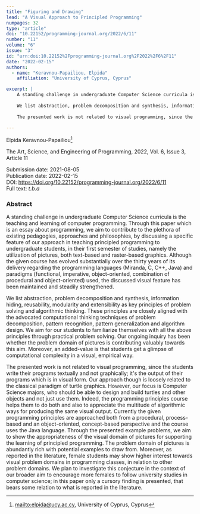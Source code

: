 ```yaml
---
title: "Figuring and Drawing"
lead: "A Visual Approach to Principled Programming"
numpages: 32
type: "article"
doi: "10.22152/programming-journal.org/2022/6/11"
number: "11"
volume: "6"
issue: "3"
id: "urn:doi:10.22152%2Fprogramming-journal.org%2F2022%2F6%2F11"
date: "2022-02-15"
authors: 
  - name: "Keravnou-Papailiou, Elpida"
    affiliation: "University of Cyprus, Cyprus"

excerpt: |
    A standing challenge in undergraduate Computer Science curricula is the teaching and learning of computer programming. Through this paper which is an essay about programming, we aim to contribute to the plethora of existing pedagogies, approaches and philosophies, by discussing a specific feature of our approach in teaching principled programming to undergraduate students, in their first semester of studies, namely the utilization of pictures, both text-based and raster-based graphics. Although the given course has evolved substantially over the thirty years of its delivery regarding the programming languages (Miranda, C, C++, Java) and paradigms (functional, imperative, object-oriented, combination of procedural and object-oriented) used, the discussed visual feature has been maintained and steadily strengthened.  
      
    We list abstraction, problem decomposition and synthesis, information hiding, reusability, modularity and extensibility as key principles of problem solving and algorithmic thinking. These principles are closely aligned with the advocated computational thinking techniques of problem decomposition, pattern recognition, pattern generalization and algorithm design. We aim for our students to familiarize themselves with all the above principles through practical problem solving. Our ongoing inquiry has been whether the problem domain of pictures is contributing valuably towards this aim. Moreover, an added-value is that students get a glimpse of computational complexity in a visual, empirical way.  
      
    The presented work is not related to visual programming, since the students write their programs textually and not graphically; it's the output of their programs which is in visual form. Our approach though is loosely related to the classical paradigm of turtle graphics. However, our focus is Computer Science majors, who should be able to design and build turtles and other objects and not just use them. Indeed, the programming principles course helps them to do both and also to appreciate the multitude of algorithmic ways for producing the same visual output. Currently the given programming principles are approached both from a procedural, process-based and an object-oriented, concept-based perspective and the course uses the Java language. Through the presented example problems, we aim to show the appropriateness of the visual domain of pictures for supporting the learning of principled programming. The problem domain of pictures is abundantly rich with potential examples to draw from. Moreover, as reported in the literature, female students may show higher interest towards visual problem domains in programming classes, in relation to other problem domains. We plan to investigate this conjecture in the context of our broader aim to encourage more females to follow university studies in computer science; in this paper only a cursory finding is presented, that bears some relation to what is reported in the literature.

---
```

Elpida Keravnou-Papailiou[^1]

The Art, Science, and Engineering of Programming, 2022, Vol. 6, Issue 3, Article 11

Submission date: 2021-08-05  
Publication date: 2022-02-15  
DOI: <https://doi.org/10.22152/programming-journal.org/2022/6/11>  
Full text: *t.b.a*  


### Abstract
A standing challenge in undergraduate Computer Science curricula is the teaching and learning of computer programming. Through this paper which is an essay about programming, we aim to contribute to the plethora of existing pedagogies, approaches and philosophies, by discussing a specific feature of our approach in teaching principled programming to undergraduate students, in their first semester of studies, namely the utilization of pictures, both text-based and raster-based graphics. Although the given course has evolved substantially over the thirty years of its delivery regarding the programming languages (Miranda, C, C++, Java) and paradigms (functional, imperative, object-oriented, combination of procedural and object-oriented) used, the discussed visual feature has been maintained and steadily strengthened.  
  
We list abstraction, problem decomposition and synthesis, information hiding, reusability, modularity and extensibility as key principles of problem solving and algorithmic thinking. These principles are closely aligned with the advocated computational thinking techniques of problem decomposition, pattern recognition, pattern generalization and algorithm design. We aim for our students to familiarize themselves with all the above principles through practical problem solving. Our ongoing inquiry has been whether the problem domain of pictures is contributing valuably towards this aim. Moreover, an added-value is that students get a glimpse of computational complexity in a visual, empirical way.  
  
The presented work is not related to visual programming, since the students write their programs textually and not graphically; it's the output of their programs which is in visual form. Our approach though is loosely related to the classical paradigm of turtle graphics. However, our focus is Computer Science majors, who should be able to design and build turtles and other objects and not just use them. Indeed, the programming principles course helps them to do both and also to appreciate the multitude of algorithmic ways for producing the same visual output. Currently the given programming principles are approached both from a procedural, process-based and an object-oriented, concept-based perspective and the course uses the Java language. Through the presented example problems, we aim to show the appropriateness of the visual domain of pictures for supporting the learning of principled programming. The problem domain of pictures is abundantly rich with potential examples to draw from. Moreover, as reported in the literature, female students may show higher interest towards visual problem domains in programming classes, in relation to other problem domains. We plan to investigate this conjecture in the context of our broader aim to encourage more females to follow university studies in computer science; in this paper only a cursory finding is presented, that bears some relation to what is reported in the literature.


[^1]: <mailto:elpida@ucy.ac.cy>, University of Cyprus, Cyprus
